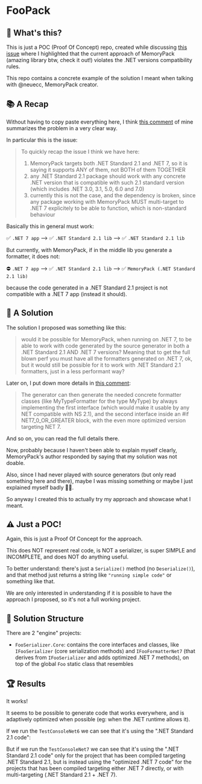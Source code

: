 ﻿# FooPack


## 🤔 What's this?

This is just a POC (Proof Of Concept) repo, created while discussing [this issue](https://github.com/Cysharp/MemoryPack/issues/96) where I highlighted that the current approach of MemoryPack (amazing library btw, check it out!) violates the .NET versions compatibility rules.

This repo contains a concrete example of the solution I meant when talking with @neuecc, MemoryPack creator.

## 📚 A Recap

Without having to copy paste everything here, I think [this comment](https://github.com/Cysharp/MemoryPack/issues/96#issuecomment-1357330456) of mine summarizes the problem in a very clear way.

In particular this is the issue:

> To quickly recap the issue I think we have here:
> 1) MemoryPack targets both .NET Standard 2.1 and .NET 7, so it is saying it supports ANY of them, not BOTH of them TOGETHER
> 2) any .NET Standard 2.1 package should work with any concrete .NET version that is compatible with such 2.1 standard version (which includes .NET 3.0, 3.1, 5.0, 6.0 and 7.0)
> 3) currently this is not the case, and the dependency is broken, since any package working with MemoryPack MUST multi-target to .NET 7 explicitely to be able to function, which is non-standard behaviour

Basically this in general must work:

✅ `.NET 7 app` --> ✅ `.NET Standard 2.1 lib` --> ✅ `.NET Standard 2.1 lib`

But currently, with MemoryPack, if in the middle lib you generate a formatter, it does not:

⛔ `.NET 7 app` --> ✅ `.NET Standard 2.1 lib` --> ✅ `MemoryPack (.NET Standard 2.1 lib)`

because the code generated in a .NET Standard 2.1 project is not compatible with a .NET 7 app (instead it should).


## 🎉 A Solution

The solution I proposed was something like this:

> would it be possible for MemoryPack, when running on .NET 7, to be able to work with code generated by the source generator in both a .NET Standard 2.1 AND .NET 7 versions? Meaning that to get the full blown perf you must have all the formatters generated on .NET 7, ok, but it would still be possible for it to work with .NET Standard 2.1 formatters, just in a less performant way?

Later on, I put down more details in [this comment](https://github.com/Cysharp/MemoryPack/issues/96#issuecomment-1363435453):

> The generator can then generate the needed concrete formatter classes (like MyTypeFormatter for the type MyType) by always implementing the first interface (which would make it usable by any NET compatible with NS 2.1), and the second interface inside an #if NET7_0_OR_GREATER block, with the even more optimized version targeting NET 7.

And so on, you can read the full details there.

Now, probably because I haven't been able to explain myself clearly, MemoryPack's author responded by saying that my solution was not doable.

Also, since I had never played with source generators (but only read something here and there), maybe I was missing something or maybe I just explained myself badly 🤷‍♂️.

So anyway I created this to actually try my approach and showcase what I meant.


## ⚠ Just a POC!

Again, this is just a Proof Of Concept for the approach.

This does NOT represent real code, is NOT a serializer, is super SIMPLE and INCOMPLETE, and does NOT do anything useful.

To better understand: there's just a `Serialize()` method (no `Deserialize()`), and that method just returns a string like `"running simple code"` or something like that.

We are only interested in understanding if it is possible to have the approach I proposed, so it's not a full working project.


## 📁 Solution Structure

There are 2 "engine" projects:

- `FooSerializer.Core`: contains the core interfaces and classes, like `IFooSerializer` (core serialization methods) and `IFooFormatterNet7` (that derives from `IFooSerializer` and adds optimized .NET 7 methods), on top of the global `Foo` static class that resembles 


## 🏆 Results

It works!

It seems to be possible to generate code that works everywhere, and is adaptively optimized when possible (eg: when the .NET runtime allows it).

If we run the `TestConsoleNet6` we can see that it's using the ".NET Standard 2.1 code":

But if we run the `TestConsoleNet7` we can see that it's using the ".NET Standard 2.1 code" only for the project that has been compiled targeting .NET Standard 2.1, but is instead using the "optimized .NET 7 code" for the projects that has been compiled targeting either .NET 7 directly, or with multi-targeting (.NET Standard 2.1 + .NET 7).